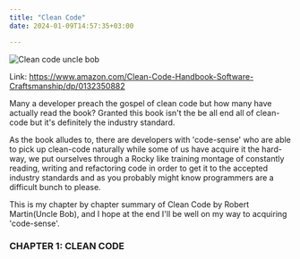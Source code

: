 ```yaml
---
title: "Clean Code"
date: 2024-01-09T14:57:35+03:00

---
```

![Clean code uncle bob](https://www.google.com/url?sa=i&url=https%3A%2F%2Fwww.amazon.ca%2FClean-Code-Handbook-Software-Craftsmanship%2Fdp%2F0132350882&psig=AOvVaw0T03zF5m9rR7WdV8n1qcQ7&ust=1705618821024000&source=images&cd=vfe&opi=89978449&ved=0CBMQjRxqFwoTCIjvkrTD5YMDFQAAAAAdAAAAABAD)

Link: https://www.amazon.com/Clean-Code-Handbook-Software-Craftsmanship/dp/0132350882

Many a developer preach the gospel of clean code but how many have actually read the book? Granted this book isn't the be all end all of clean-code but it's definitely the industry standard.

As the book alludes to, there are developers with 'code-sense' who are able to pick up clean-code naturally while some of us have acquire it the hard-way, we put ourselves through a Rocky like training montage 
of constantly reading, writing and refactoring code in order to get it to the accepted industry standards and as you probably might know programmers are a difficult bunch to please. 

This is my chapter by chapter summary of Clean Code by Robert Martin(Uncle Bob), and I hope at the end I'll be well on my way to acquiring 'code-sense'.


### CHAPTER 1: CLEAN CODE
